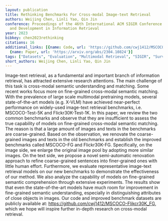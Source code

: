 ```yaml
---
layout: publication
title: Rethinking Benchmarks For Cross-modal Image-text Retrieval
authors: Weijing Chen, Linli Yao, Qin Jin
conference: Proceedings of the 46th International ACM SIGIR Conference on Research
  and Development in Information Retrieval
year: 2023
bibkey: chen2023rethinking
citations: 16
additional_links: [{name: Code, url: 'https://github.com/cwj1412/MSCOCO-Flikcr30K_FG'},
  {name: Paper, url: 'https://arxiv.org/abs/2304.10824'}]
tags: ["Datasets", "Evaluation", "Multimodal Retrieval", "SIGIR", "Survey Paper", "Text Retrieval"]
short_authors: Weijing Chen, Linli Yao, Qin Jin
---
```

Image-text retrieval, as a fundamental and important branch of information
retrieval, has attracted extensive research attentions. The main challenge of
this task is cross-modal semantic understanding and matching. Some recent works
focus more on fine-grained cross-modal semantic matching. With the prevalence
of large scale multimodal pretraining models, several state-of-the-art models
(e.g. X-VLM) have achieved near-perfect performance on widely-used image-text
retrieval benchmarks, i.e. MSCOCO-Test-5K and Flickr30K-Test-1K. In this paper,
we review the two common benchmarks and observe that they are insufficient to
assess the true capability of models on fine-grained cross-modal semantic
matching. The reason is that a large amount of images and texts in the
benchmarks are coarse-grained. Based on the observation, we renovate the
coarse-grained images and texts in the old benchmarks and establish the
improved benchmarks called MSCOCO-FG and Flickr30K-FG. Specifically, on the
image side, we enlarge the original image pool by adopting more similar images.
On the text side, we propose a novel semi-automatic renovation approach to
refine coarse-grained sentences into finer-grained ones with little human
effort. Furthermore, we evaluate representative image-text retrieval models on
our new benchmarks to demonstrate the effectiveness of our method. We also
analyze the capability of models on fine-grained semantic comprehension through
extensive experiments. The results show that even the state-of-the-art models
have much room for improvement in fine-grained semantic understanding,
especially in distinguishing attributes of close objects in images. Our code
and improved benchmark datasets are publicly available at:
https://github.com/cwj1412/MSCOCO-Flikcr30K_FG, which we hope will inspire
further in-depth research on cross-modal retrieval.